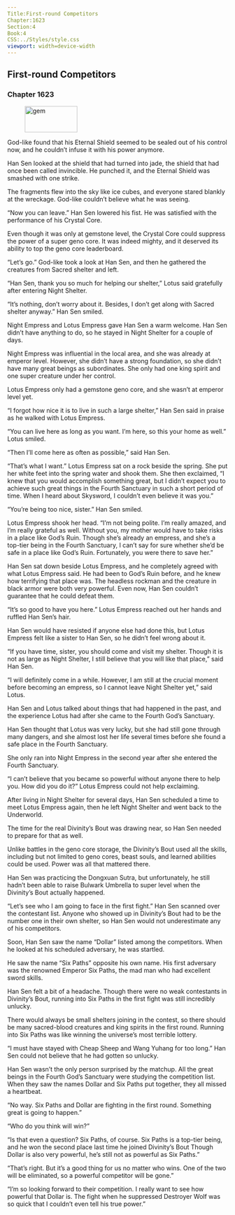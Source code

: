 ```yaml
---
Title:First-round Competitors 
Chapter:1623 
Section:4 
Book:4 
CSS:../Styles/style.css 
viewport: width=device-width
---
```

  
## First-round Competitors
### Chapter 1623
  
<figure>
	<img src="../Images/gem.gif" alt="gem" id="gem" width="120" height="60" />
</figure>
  

  
God-like found that his Eternal Shield seemed to be sealed out of his control now, and he couldn’t infuse it with his power anymore.

Han Sen looked at the shield that had turned into jade, the shield that had once been called invincible. He punched it, and the Eternal Shield was smashed with one strike.

The fragments flew into the sky like ice cubes, and everyone stared blankly at the wreckage. God-like couldn’t believe what he was seeing.

“Now you can leave.” Han Sen lowered his fist. He was satisfied with the performance of his Crystal Core.

Even though it was only at gemstone level, the Crystal Core could suppress the power of a super geno core. It was indeed mighty, and it deserved its ability to top the geno core leaderboard.

“Let’s go.” God-like took a look at Han Sen, and then he gathered the creatures from Sacred shelter and left.

“Han Sen, thank you so much for helping our shelter,” Lotus said gratefully after entering Night Shelter.

“It’s nothing, don’t worry about it. Besides, I don’t get along with Sacred shelter anyway.” Han Sen smiled.

Night Empress and Lotus Empress gave Han Sen a warm welcome. Han Sen didn’t have anything to do, so he stayed in Night Shelter for a couple of days.

Night Empress was influential in the local area, and she was already at emperor level. However, she didn’t have a strong foundation, so she didn’t have many great beings as subordinates. She only had one king spirit and one super creature under her control.

Lotus Empress only had a gemstone geno core, and she wasn’t at emperor level yet.

“I forgot how nice it is to live in such a large shelter,” Han Sen said in praise as he walked with Lotus Empress.

“You can live here as long as you want. I’m here, so this your home as well.” Lotus smiled.

“Then I’ll come here as often as possible,” said Han Sen.

“That’s what I want.” Lotus Empress sat on a rock beside the spring. She put her white feet into the spring water and shook them. She then exclaimed, “I knew that you would accomplish something great, but I didn’t expect you to achieve such great things in the Fourth Sanctuary in such a short period of time. When I heard about Skysword, I couldn’t even believe it was you.”

“You’re being too nice, sister.” Han Sen smiled.

Lotus Empress shook her head. “I’m not being polite. I’m really amazed, and I’m really grateful as well. Without you, my mother would have to take risks in a place like God’s Ruin. Though she’s already an empress, and she’s a top-tier being in the Fourth Sanctuary, I can’t say for sure whether she’d be safe in a place like God’s Ruin. Fortunately, you were there to save her.”

Han Sen sat down beside Lotus Empress, and he completely agreed with what Lotus Empress said. He had been to God’s Ruin before, and he knew how terrifying that place was. The headless rockman and the creature in black armor were both very powerful. Even now, Han Sen couldn’t guarantee that he could defeat them.

“It’s so good to have you here.” Lotus Empress reached out her hands and ruffled Han Sen’s hair.

Han Sen would have resisted if anyone else had done this, but Lotus Empress felt like a sister to Han Sen, so he didn’t feel wrong about it.

“If you have time, sister, you should come and visit my shelter. Though it is not as large as Night Shelter, I still believe that you will like that place,” said Han Sen.

“I will definitely come in a while. However, I am still at the crucial moment before becoming an empress, so I cannot leave Night Shelter yet,” said Lotus.

Han Sen and Lotus talked about things that had happened in the past, and the experience Lotus had after she came to the Fourth God’s Sanctuary.

Han Sen thought that Lotus was very lucky, but she had still gone through many dangers, and she almost lost her life several times before she found a safe place in the Fourth Sanctuary.

She only ran into Night Empress in the second year after she entered the Fourth Sanctuary.

“I can’t believe that you became so powerful without anyone there to help you. How did you do it?” Lotus Empress could not help exclaiming.

After living in Night Shelter for several days, Han Sen scheduled a time to meet Lotus Empress again, then he left Night Shelter and went back to the Underworld.

The time for the real Divinity’s Bout was drawing near, so Han Sen needed to prepare for that as well.

Unlike battles in the geno core storage, the Divinity’s Bout used all the skills, including but not limited to geno cores, beast souls, and learned abilities could be used. Power was all that mattered there.

Han Sen was practicing the Dongxuan Sutra, but unfortunately, he still hadn’t been able to raise Bulwark Umbrella to super level when the Divinity’s Bout actually happened.

“Let’s see who I am going to face in the first fight.” Han Sen scanned over the contestant list. Anyone who showed up in Divinity’s Bout had to be the number one in their own shelter, so Han Sen would not underestimate any of his competitors.

Soon, Han Sen saw the name “Dollar” listed among the competitors. When he looked at his scheduled adversary, he was startled.

He saw the name “Six Paths” opposite his own name. His first adversary was the renowned Emperor Six Paths, the mad man who had excellent sword skills.

Han Sen felt a bit of a headache. Though there were no weak contestants in Divinity’s Bout, running into Six Paths in the first fight was still incredibly unlucky.

There would always be small shelters joining in the contest, so there should be many sacred-blood creatures and king spirits in the first round. Running into Six Paths was like winning the universe’s most terrible lottery.

“I must have stayed with Cheap Sheep and Wang Yuhang for too long.” Han Sen could not believe that he had gotten so unlucky.

Han Sen wasn’t the only person surprised by the matchup. All the great beings in the Fourth God’s Sanctuary were studying the competition list. When they saw the names Dollar and Six Paths put together, they all missed a heartbeat.

“No way. Six Paths and Dollar are fighting in the first round. Something great is going to happen.”

“Who do you think will win?”

“Is that even a question? Six Paths, of course. Six Paths is a top-tier being, and he won the second place last time he joined Divinity’s Bout Though Dollar is also very powerful, he’s still not as powerful as Six Paths.”

“That’s right. But it’s a good thing for us no matter who wins. One of the two will be eliminated, so a powerful competitor will be gone.”

“I’m so looking forward to their competition. I really want to see how powerful that Dollar is. The fight when he suppressed Destroyer Wolf was so quick that I couldn’t even tell his true power.”